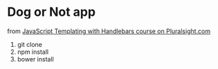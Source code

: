 # Dog or Not app

from [JavaScript Templating with Handlebars course on Pluralsight.com](http://www.pluralsight.com/courses/handlebars-javascript-templating)

1. git clone
2. npm install
3. bower install
